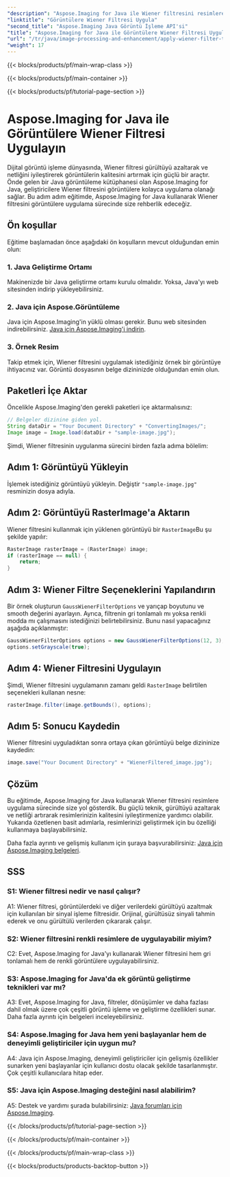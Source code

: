 ```yaml
---
"description": "Aspose.Imaging for Java ile Wiener filtresini resimlere nasıl uygulayacağınızı, resim kalitesini nasıl artıracağınızı ve gürültüyü nasıl zahmetsizce azaltacağınızı öğrenin."
"linktitle": "Görüntülere Wiener Filtresi Uygula"
"second_title": "Aspose.Imaging Java Görüntü İşleme API'si"
"title": "Aspose.Imaging for Java ile Görüntülere Wiener Filtresi Uygulayın"
"url": "/tr/java/image-processing-and-enhancement/apply-wiener-filter-to-images/"
"weight": 17
---
```


{{< blocks/products/pf/main-wrap-class >}}

{{< blocks/products/pf/main-container >}}

{{< blocks/products/pf/tutorial-page-section >}}

# Aspose.Imaging for Java ile Görüntülere Wiener Filtresi Uygulayın


Dijital görüntü işleme dünyasında, Wiener filtresi gürültüyü azaltarak ve netliğini iyileştirerek görüntülerin kalitesini artırmak için güçlü bir araçtır. Önde gelen bir Java görüntüleme kütüphanesi olan Aspose.Imaging for Java, geliştiricilere Wiener filtresini görüntülere kolayca uygulama olanağı sağlar. Bu adım adım eğitimde, Aspose.Imaging for Java kullanarak Wiener filtresini görüntülere uygulama sürecinde size rehberlik edeceğiz.

## Ön koşullar

Eğitime başlamadan önce aşağıdaki ön koşulların mevcut olduğundan emin olun:

### 1. Java Geliştirme Ortamı

Makinenizde bir Java geliştirme ortamı kurulu olmalıdır. Yoksa, Java'yı web sitesinden indirip yükleyebilirsiniz.

### 2. Java için Aspose.Görüntüleme

Java için Aspose.Imaging'in yüklü olması gerekir. Bunu web sitesinden indirebilirsiniz. [Java için Aspose.Imaging'i indirin](https://releases.aspose.com/imaging/java/).

### 3. Örnek Resim

Takip etmek için, Wiener filtresini uygulamak istediğiniz örnek bir görüntüye ihtiyacınız var. Görüntü dosyasının belge dizininizde olduğundan emin olun.

## Paketleri İçe Aktar

Öncelikle Aspose.Imaging'den gerekli paketleri içe aktarmalısınız:

```java
// Belgeler dizinine giden yol.
String dataDir = "Your Document Directory" + "ConvertingImages/";
Image image = Image.load(dataDir + "sample-image.jpg");
```

Şimdi, Wiener filtresinin uygulanma sürecini birden fazla adıma bölelim:

## Adım 1: Görüntüyü Yükleyin

İşlemek istediğiniz görüntüyü yükleyin. Değiştir `"sample-image.jpg"` resminizin dosya adıyla.

## Adım 2: Görüntüyü RasterImage'a Aktarın

Wiener filtresini kullanmak için yüklenen görüntüyü bir `RasterImage`Bu şu şekilde yapılır:

```java
RasterImage rasterImage = (RasterImage) image;
if (rasterImage == null) {
    return;
}
```

## Adım 3: Wiener Filtre Seçeneklerini Yapılandırın

Bir örnek oluşturun `GaussWienerFilterOptions` ve yarıçap boyutunu ve smooth değerini ayarlayın. Ayrıca, filtrenin gri tonlamalı mı yoksa renkli modda mı çalışmasını istediğinizi belirtebilirsiniz. Bunu nasıl yapacağınız aşağıda açıklanmıştır:

```java
GaussWienerFilterOptions options = new GaussWienerFilterOptions(12, 3);
options.setGrayscale(true);
```

## Adım 4: Wiener Filtresini Uygulayın

Şimdi, Wiener filtresini uygulamanın zamanı geldi `RasterImage` belirtilen seçenekleri kullanan nesne:

```java
rasterImage.filter(image.getBounds(), options);
```

## Adım 5: Sonucu Kaydedin

Wiener filtresini uyguladıktan sonra ortaya çıkan görüntüyü belge dizininize kaydedin:

```java
image.save("Your Document Directory" + "WienerFiltered_image.jpg");
```

## Çözüm

Bu eğitimde, Aspose.Imaging for Java kullanarak Wiener filtresini resimlere uygulama sürecinde size yol gösterdik. Bu güçlü teknik, gürültüyü azaltarak ve netliği artırarak resimlerinizin kalitesini iyileştirmenize yardımcı olabilir. Yukarıda özetlenen basit adımlarla, resimlerinizi geliştirmek için bu özelliği kullanmaya başlayabilirsiniz.

Daha fazla ayrıntı ve gelişmiş kullanım için şuraya başvurabilirsiniz: [Java için Aspose.Imaging belgeleri](https://reference.aspose.com/imaging/java/).

## SSS

### S1: Wiener filtresi nedir ve nasıl çalışır?

A1: Wiener filtresi, görüntülerdeki ve diğer verilerdeki gürültüyü azaltmak için kullanılan bir sinyal işleme filtresidir. Orijinal, gürültüsüz sinyali tahmin ederek ve onu gürültülü verilerden çıkararak çalışır.

### S2: Wiener filtresini renkli resimlere de uygulayabilir miyim?

C2: Evet, Aspose.Imaging for Java'yı kullanarak Wiener filtresini hem gri tonlamalı hem de renkli görüntülere uygulayabilirsiniz.

### S3: Aspose.Imaging for Java'da ek görüntü geliştirme teknikleri var mı?

A3: Evet, Aspose.Imaging for Java, filtreler, dönüşümler ve daha fazlası dahil olmak üzere çok çeşitli görüntü işleme ve geliştirme özellikleri sunar. Daha fazla ayrıntı için belgeleri inceleyebilirsiniz.

### S4: Aspose.Imaging for Java hem yeni başlayanlar hem de deneyimli geliştiriciler için uygun mu?

A4: Java için Aspose.Imaging, deneyimli geliştiriciler için gelişmiş özellikler sunarken yeni başlayanlar için kullanıcı dostu olacak şekilde tasarlanmıştır. Çok çeşitli kullanıcılara hitap eder.

### S5: Java için Aspose.Imaging desteğini nasıl alabilirim?

A5: Destek ve yardımı şurada bulabilirsiniz: [Java forumları için Aspose.Imaging](https://forum.aspose.com/).

{{< /blocks/products/pf/tutorial-page-section >}}

{{< /blocks/products/pf/main-container >}}

{{< /blocks/products/pf/main-wrap-class >}}

{{< blocks/products/products-backtop-button >}}